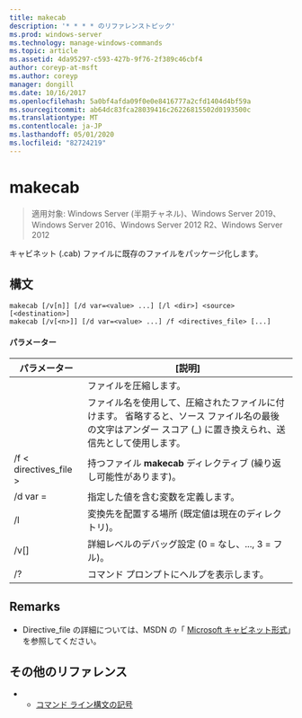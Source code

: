 ```yaml
---
title: makecab
description: '* * * * のリファレンストピック'
ms.prod: windows-server
ms.technology: manage-windows-commands
ms.topic: article
ms.assetid: 4da95297-c593-427b-9f76-2f389c46cbf4
author: coreyp-at-msft
ms.author: coreyp
manager: dongill
ms.date: 10/16/2017
ms.openlocfilehash: 5a0bf4afda09f0e0e8416777a2cfd1404d4bf59a
ms.sourcegitcommit: ab64dc83fca28039416c26226815502d0193500c
ms.translationtype: MT
ms.contentlocale: ja-JP
ms.lasthandoff: 05/01/2020
ms.locfileid: "82724219"
---
```

# <a name="makecab"></a>makecab

> 適用対象: Windows Server (半期チャネル)、Windows Server 2019、Windows Server 2016、Windows Server 2012 R2、Windows Server 2012

キャビネット (.cab) ファイルに既存のファイルをパッケージ化します。
## <a name="syntax"></a>構文
```
makecab [/v[n]] [/d var=<value> ...] [/l <dir>] <source> [<destination>]
makecab [/v[<n>]] [/d var=<value> ...] /f <directives_file> [...]
```
#### <a name="parameters"></a>パラメーター

|      パラメーター       |                                                                        [説明]                                                                        |
|----------------------|-----------------------------------------------------------------------------------------------------------------------------------------------------------|
|       <source>       |                                                                     ファイルを圧縮します。                                                                     |
|    <destination>     | ファイル名を使用して、圧縮されたファイルに付けます。 省略すると、ソース ファイル名の最後の文字はアンダー スコア (_) に置き換えられ、送信先として使用します。 |
| /f < directives_file > |                                                   持つファイル **makecab** ディレクティブ (繰り返し可能性があります)。                                                   |
|    /d var =<value>    |                                                          指定した値を含む変数を定義します。                                                           |
|       /l<dir>       |                                               変換先を配置する場所 (既定値は現在のディレクトリ)。                                               |
|       /v[<n>]        |                                                    詳細レベルのデバッグ設定 (0 = なし、..., 3 = フル)。                                                     |
|          /?          |                                                           コマンド プロンプトにヘルプを表示します。                                                            |

## <a name="remarks"></a>Remarks
-   Directive_file の詳細については、MSDN の「 [Microsoft キャビネット形式](https://go.microsoft.com/fwlink/?LinkId=226852)」を参照してください。

## <a name="additional-references"></a>その他のリファレンス
-   - [コマンド ライン構文の記号](command-line-syntax-key.md)

